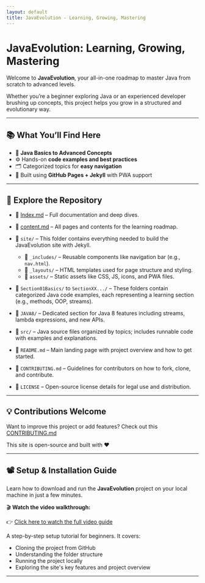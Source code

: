 ```yaml
---
layout: default
title: JavaEvolution - Learning, Growing, Mastering
---
```


# JavaEvolution: Learning, Growing, Mastering

Welcome to **JavaEvolution**, your all-in-one roadmap to master Java from scratch to advanced levels.

Whether you’re a beginner exploring Java or an experienced developer brushing up concepts, this project helps you grow in a structured and evolutionary way.

---

## 📚 What You’ll Find Here

- 🧠 **Java Basics to Advanced Concepts**
- ⚙️ Hands-on **code examples and best practices**
- 🗂 Categorized topics for **easy navigation**
- 🧱 Built using **GitHub Pages + Jekyll** with PWA support

---

## 🔗 Explore the Repository

- 📘 [Index.md](./index.md) – Full documentation and deep dives.
- 📄 [content.md](./content.md) – All pages and contents for the learning roadmap.
- 📁 `site/` – This folder contains everything needed to build the JavaEvolution site with Jekyll.
    - 📂 `_includes/` – Reusable components like navigation bar (e.g., `nav.html`).
    - 📂 `_layouts/` – HTML templates used for page structure and styling.
    - 📂 `assets/` – Static assets like CSS, JS, icons, and PWA files.

- 📁 `Section01Basics/` to `SectionXX.../` – These folders contain categorized Java code examples, each representing a learning section (e.g., methods, OOP, streams).
- 📁 `JAVA8/` – Dedicated section for Java 8 features including streams, lambda expressions, and new APIs.
- 📁 `src/` – Java source files organized by topics; includes runnable code with examples and explanations.
- 📄 `README.md` – Main landing page with project overview and how to get started.
- 📄 `CONTRIBUTING.md` – Guidelines for contributors on how to fork, clone, and contribute.
- 📄 `LICENSE` – Open-source license details for legal use and distribution.

---

## 💡 Contributions Welcome

Want to improve this project or add features? Check out this [CONTRIBUTING.md](https://github.com/Someshdiwan/JavaEvolution-Learning-Growing-Mastering/blob/master/CONTRIBUTING.md)

This site is open-source and built with ❤️

---

## 📽️ Setup & Installation Guide

Learn how to download and run the **JavaEvolution** project on your local machine in just a few minutes.

🎬 **Watch the video walkthrough:**

👉 [Click here to watch the full video guide](https://youtu.be/w-GR5y96P70?si=JcsbqlmbyewT1mRt)

A step-by-step setup tutorial for beginners. It covers:
- Cloning the project from GitHub
- Understanding the folder structure
- Running the project locally
- Exploring the site's key features and project overview

---